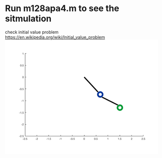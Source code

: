 # Run m128apa4.m to see the sitmulation
check initial value problem https://en.wikipedia.org/wiki/Initial_value_problem
![alt text](https://github.com/bli36/Double-Pendulum-Stimulator/blob/master/double_pen_fig.png)
